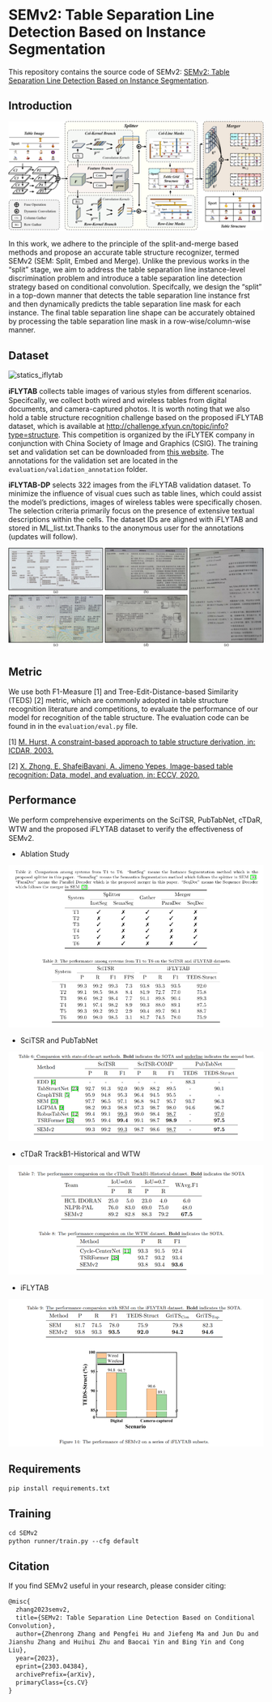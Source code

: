 # SEMv2: Table Separation Line Detection Based on Instance Segmentation  

This repository contains the source code of SEMv2: [SEMv2: Table Separation Line Detection Based on Instance Segmentation](https://arxiv.org/abs/2303.04384).

## Introduction

![pipeline](./images/system.png)

In this work, we adhere to the principle of the split-and-merge based methods and propose an accurate table structure recognizer, termed SEMv2 (SEM: Split, Embed and Merge). Unlike the previous works in the “split” stage, we aim to address the table separation line instance-level discrimination problem and introduce a table separation line detection strategy based on conditional convolution. Specifcally, we design the “split” in a top-down manner that detects the table separation line instance frst and then dynamically predicts the table separation line mask for each instance. The final table separation line shape can be accurately obtained by processing the table separation line mask in a row-wise/column-wise manner. 


## Dataset

![statics_iflytab](./images/table_sample.png)

**iFLYTAB** collects table images of various styles from diﬀerent scenarios. Specifcally, we collect both wired and wireless tables from digital documents, and camera-captured photos.
It is worth noting that we also hold a table structure recognition challenge based on the proposed iFLYTAB dataset, which is available at http://challenge.xfyun.cn/topic/info?type=structure. This competition is organized by the iFLYTEK company in conjunction with China Society of Image and Graphics (CSIG).
The training set and validation set can be downloaded from [this website](https://rec.ustc.edu.cn/share/ff5e1160-89f0-11ee-9e05-79b61e968fb7). The annotations for the validation set are located in the `evaluation/validation_annotation` folder.

**iFLYTAB-DP** selects 322 images from the iFLYTAB validation dataset. To minimize the influence of visual cues such as table lines, which could assist the model’s predictions, images of wireless tables were specifically chosen. The selection criteria primarily focus on the presence of extensive textual descriptions within the cells. The dataset IDs are aligned with iFLYTAB and stored in ML_list.txt.Thanks to the anonymous user for the annotations (updates will follow).

![ML_sample](./images/ML_sample.png)


## Metric

We use both F1-Measure [1] and Tree-Edit-Distance-based Similarity (TEDS) [2] metric, which are commonly adopted in table structure recognition literature and competitions, to evaluate the performance of our model for recognition of the table structure. The evaluation code can be found in in the `evaluation/eval.py` file.

[1] [M. Hurst, A constraint-based approach to table structure derivation, in: ICDAR, 2003.](https://ieeexplore.ieee.org/document/1227792)

[2] [X. Zhong, E. ShafeiBavani, A. Jimeno Yepes, Image-based table recognition: Data, model, and evaluation, in: ECCV, 2020.](https://www.ecva.net/papers/eccv_2020/papers_ECCV/papers/123660562.pdf)

## Performance
We perform comprehensive experiments on the SciTSR, PubTabNet, cTDaR, WTW and the proposed iFLYTAB dataset to verify the eﬀectiveness of SEMv2.

- Ablation Study

![ablation_study](./images/ablation_study.png)

- SciTSR and PubTabNet

![scitsr_pubtabnet](./images/scitsr_pubtabnet.png)

- cTDaR TrackB1-Historical and WTW

![cTDaR_WTW](./images/cTDaR_WTW.png)

- iFLYTAB

![iflytab](./images/iflytab.png)


## Requirements

```shell
pip install requirements.txt
```

## Training

```shell
cd SEMv2
python runner/train.py --cfg default
```

## Citation

If you find SEMv2 useful in your research, please consider citing:

```
@misc{
  zhang2023semv2,
  title={SEMv2: Table Separation Line Detection Based on Conditional Convolution}, 
  author={Zhenrong Zhang and Pengfei Hu and Jiefeng Ma and Jun Du and Jianshu Zhang and Huihui Zhu and Baocai Yin and Bing Yin and Cong Liu},
  year={2023},
  eprint={2303.04384},
  archivePrefix={arXiv},
  primaryClass={cs.CV}
}
```
